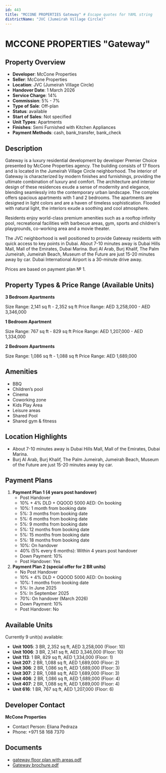 ```yaml
---
id: 443
title: "MCCONE PROPERTIES Gateway" # Escape quotes for YAML string
districtName: "JVC (Jumeirah Village Circle)"
---
```


# MCCONE PROPERTIES "Gateway"

## Property Overview
- **Developer**: McCone Properties
- **Seller**: McCone Properties
- **Location**: JVC (Jumeirah Village Circle)
- **Handover Date**: 1 March 2026
- **Service Charge**: 14%
- **Commission**: 5% - 7%
- **Type of Sale**: Off-plan
- **Status**: available
- **Start of Sales**: Not specified
- **Unit Types**: Apartments
- **Finishes**: Semi Furnished with Kitchen Appliances
- **Payment Methods**: cash, bank_transfer, bank_check

## Description
Gateway is a luxury residential development by developer Premier Choice presented by McCone Properties agency. The building consists of 17 floors and is located in the Jumeirah Village Circle neighborhood. The interior of Gateway is characterized by modern finishes and furnishings, providing the ultimate combination of luxury and comfort. The architecture and interior design of these residences exude a sense of modernity and elegance, blending seamlessly into the contemporary urban landscape. The complex offers spacious apartments with 1 and 2 bedrooms. The apartments are designed in light colors and are a haven of timeless sophistication. Flooded with natural light, the interiors exude a soothing and cool atmosphere. 

Residents enjoy world-class premium amenities such as a rooftop infinity pool, recreational facilities with barbecue areas, gym, sports and children's playgrounds, co-working area and a movie theater.

The JVC neighborhood is well positioned to provide Gateway residents with quick access to key points in Dubai. About 7-10 minutes away is Dubai Hills Mall, Mall of the Emirates, Dubai Marina. Burj Al Arab, Burj Khalif, The Palm Jumeirah, Jumeirah Beach, Museum of the Future are just 15-20 minutes away by car. Dubai International Airport is a 30-minute drive away.

Prices are based on payment plan № 1.

## Property Types & Price Range (Available Units)
**3 Bedroom Apartments**

Size Range: 2,141 sq ft - 2,352 sq ft
Price Range: AED 3,258,000 - AED 3,346,000

**1 Bedroom Apartment**

Size Range: 767 sq ft - 829 sq ft
Price Range: AED 1,207,000 - AED 1,334,000

**2 Bedroom Apartments**

Size Range: 1,086 sq ft - 1,088 sq ft
Price Range: AED 1,689,000

## Amenities
- BBQ
- Children’s pool
- Cinema
- Coworking zone
- Kids Play Area
- Leisure areas
- Shared Pool
- Shared gym & fitness

## Location Highlights
- About 7-10 minutes away is Dubai Hills Mall, Mall of the Emirates, Dubai Marina.
- Burj Al Arab, Burj Khalif, The Palm Jumeirah, Jumeirah Beach, Museum of the Future are just 15-20 minutes away by car.

## Payment Plans
1. **Payment Plan 1 (4 years post handover)**
   - Post Handover
   - 10% + 4% DLD + OQOOD 5000 AED: On booking
   - 10%: 1 month from booking date
   - 5%: 3 months from booking date
   - 5%: 6 months from booking date
   - 5%: 9 months from booking date
   - 5%: 12 months from booking date
   - 5%: 15 months from booking date
   - 5%: 18 months from booking date
   - 10%: On handover
   - 40% (5% every 6 months): Within 4 years post handover
   - Down Payment: 10%
   - Post Handover: Yes
2. **Payment Plan 2 (special offer for 2 BR units)**
   - No Post Handover
   - 10% + 4% DLD + OQOOD 5000 AED: On booking
   - 10%: 1 months from booking date
   - 5%: In June 2025
   - 5%: In September 2025
   - 70%: On handover (March 2026)
   - Down Payment: 10%
   - Post Handover: No

## Available Units
Currently 9 unit(s) available:
- **Unit 1005**: 3 BR, 2,352 sq ft, AED 3,258,000 (Floor: 10)
- **Unit 1006**: 3 BR, 2,141 sq ft, AED 3,346,000 (Floor: 10)
- **Unit 113**: 1 BR, 829 sq ft, AED 1,334,000 (Floor: 1)
- **Unit 207**: 2 BR, 1,088 sq ft, AED 1,689,000 (Floor: 2)
- **Unit 306**: 2 BR, 1,086 sq ft, AED 1,689,000 (Floor: 3)
- **Unit 307**: 2 BR, 1,088 sq ft, AED 1,689,000 (Floor: 3)
- **Unit 406**: 2 BR, 1,086 sq ft, AED 1,689,000 (Floor: 4)
- **Unit 407**: 2 BR, 1,088 sq ft, AED 1,689,000 (Floor: 4)
- **Unit 616**: 1 BR, 767 sq ft, AED 1,207,000 (Floor: 6)

## Developer Contact
**McCone Properties**
- Contact Person: Eliana Pedraza
- Phone: +971 58 168 7370

## Documents
- [gateway floor plan with areas.pdf](https://cdn.geniemap.net/2023/12/13/52BpA7lkh3GZQ1mzFROsr09pSktNijIOXzAufXKJ.pdf)
- [Gateway brochure.pdf](https://cdn.geniemap.net/2023/12/13/53a9dWQOIsOjQf9n1MasotLDQFojt8Yh0kTX5S7H.pdf)
